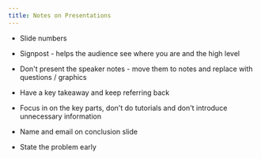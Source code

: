 ```yaml
---
title: Notes on Presentations
---
```


- Slide numbers

- Signpost - helps the audience see where you are and the high level

- Don't present the speaker notes - move them to notes and replace with questions / graphics

- Have a key takeaway and keep referring back

- Focus in on the key parts, don't do tutorials and don't introduce unnecessary information

- Name and email on conclusion slide

- State the problem early
